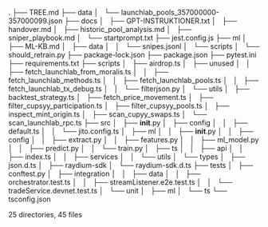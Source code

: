 .
├── TREE.md
├── data
│   └── launchlab_pools_357000000-357000099.json
├── docs
│   ├── GPT-INSTRUKTIONER.txt
│   ├── handover.md
│   ├── historic_pool_analysis.md
│   ├── sniper_playbook.md
│   └── startprompt.txt
├── jest.config.js
├── ml
│   ├── ML-KB.md
│   ├── data
│   │   └── snipes.jsonl
│   └── scripts
│       └── should_retrain.py
├── package-lock.json
├── package.json
├── pytest.ini
├── requirements.txt
├── scripts
│   ├── airdrop.ts
│   ├── unused
│   │   ├── fetch_launchlab_from_moralis.ts
│   │   ├── fetch_launchlab_methods.ts
│   │   ├── fetch_launchlab_pools.ts
│   │   ├── fetch_launchlab_tx_debug.ts
│   │   └── filterjson.py
│   └── utils
│       ├── backtest_strategy.ts
│       ├── fetch_price_movement.ts
│       ├── filter_cupsyy_participation.ts
│       ├── filter_cupsyy_pools.ts
│       ├── inspect_mint_origin.ts
│       ├── scan_cupyy_swaps.ts
│       └── scan_launchlab_rpc.ts
├── src
│   ├── __init__.py
│   ├── config
│   │   ├── default.ts
│   │   └── jito.config.ts
│   ├── ml
│   │   ├── __init__.py
│   │   ├── config
│   │   ├── extract.py
│   │   ├── features.py
│   │   ├── ml_model.py
│   │   ├── predict.py
│   │   └── train.py
│   ├── ts
│   │   ├── api
│   │   ├── index.ts
│   │   ├── services
│   │   └── utils
│   └── types
│       ├── json.d.ts
│       ├── raydium-sdk
│       └── raydium-sdk.d.ts
├── tests
│   ├── conftest.py
│   ├── integration
│   │   ├── data
│   │   ├── orchestrator.test.ts
│   │   ├── streamListener.e2e.test.ts
│   │   └── tradeService.devnet.test.ts
│   └── unit
│       ├── ml
│       └── ts
└── tsconfig.json

25 directories, 45 files
